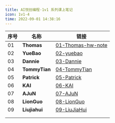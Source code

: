 ```yaml
---
title: AI悦创编程·1v1 系列课上笔记
icon: 1v1-4
time: 2022-09-01 14:38:16
---
```


| 序号 | 名称          | 链接                                                         |
| ---- | ------------- | ------------------------------------------------------------ |
| 01   | **Thomas**    | [01-Thomas-hw-note](01-Thomas-hw-note/01-Variable.md)        |
| 02   | **YueBao**    | [02-yuebao](02-yuebao/01-Plan.md)                            |
| 03   | **Dannie**    | [03-Dannie](03-Dannie/01.md)                                 |
| 04   | **TommyTian** | [04-TommyTian](04-TommyTian/01.md)                           |
| 05   | **Patrick**   | [05-Patrick](05-Patrick/01-CITS1401-Computational-Thinking-with-Python.md) |
| 06   | **KAI**       | [06-KAI](06-KAI/README.md)                                   |
| 07   | **AJuN**      | [07-AJuN](07-AJuN/01-W14-Worksheet-14-File-IO-and-CSV-Files) |
| 08   | **LionGuo**   | [08-LionGuo](08-LionGuo/01-Homework-Problem-DNA-sequencing.md) |
| 09   | **Liujiahui** | [09-LiuJiaHui](09-liujiahui/01-Coursework-1-Property-Viewer.md) |
|      |               |                                                              |
|      |               |                                                              |

